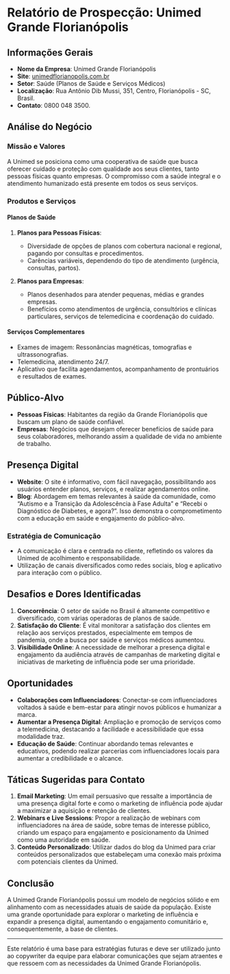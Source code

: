 # Relatório de Prospecção: Unimed Grande Florianópolis

## Informações Gerais

- **Nome da Empresa**: Unimed Grande Florianópolis
- **Site**: [unimedflorianopolis.com.br](http://www.unimedflorianopolis.com.br)
- **Setor**: Saúde (Planos de Saúde e Serviços Médicos)
- **Localização**: Rua Antônio Dib Mussi, 351, Centro, Florianópolis - SC, Brasil. 
- **Contato**: 0800 048 3500.

## Análise do Negócio

### Missão e Valores
A Unimed se posiciona como uma cooperativa de saúde que busca oferecer cuidado e proteção com qualidade aos seus clientes, tanto pessoas físicas quanto empresas. O compromisso com a saúde integral e o atendimento humanizado está presente em todos os seus serviços. 

### Produtos e Serviços

#### Planos de Saúde
1. **Planos para Pessoas Físicas**:
   - Diversidade de opções de planos com cobertura nacional e regional, pagando por consultas e procedimentos. 
   - Carências variáveis, dependendo do tipo de atendimento (urgência, consultas, partos).
  
2. **Planos para Empresas**:
   - Planos desenhados para atender pequenas, médias e grandes empresas.
   - Benefícios como atendimentos de urgência, consultórios e clínicas particulares, serviços de telemedicina e coordenação do cuidado.

#### Serviços Complementares
- Exames de imagem: Ressonâncias magnéticas, tomografias e ultrassonografias.
- Telemedicina, atendimento 24/7.
- Aplicativo que facilita agendamentos, acompanhamento de prontuários e resultados de exames.

## Público-Alvo
- **Pessoas Físicas**: Habitantes da região da Grande Florianópolis que buscam um plano de saúde confiável.
- **Empresas**: Negócios que desejam oferecer benefícios de saúde para seus colaboradores, melhorando assim a qualidade de vida no ambiente de trabalho.

## Presença Digital
- **Website**: O site é informativo, com fácil navegação, possibilitando aos usuários entender planos, serviços, e realizar agendamentos online.
- **Blog**: Abordagem em temas relevantes à saúde da comunidade, como “Autismo e a Transição da Adolescência à Fase Adulta” e “Recebi o Diagnóstico de Diabetes, e agora?”. Isso demonstra o comprometimento com a educação em saúde e engajamento do público-alvo.

### Estratégia de Comunicação
- A comunicação é clara e centrada no cliente, refletindo os valores da Unimed de acolhimento e responsabilidade.
- Utilização de canais diversificados como redes sociais, blog e aplicativo para interação com o público.

## Desafios e Dores Identificadas
1. **Concorrência**: O setor de saúde no Brasil é altamente competitivo e diversificado, com várias operadoras de planos de saúde.
2. **Satisfação do Cliente**: É vital monitorar a satisfação dos clientes em relação aos serviços prestados, especialmente em tempos de pandemia, onde a busca por saúde e serviços médicos aumentou.
3. **Visibilidade Online**: A necessidade de melhorar a presença digital e engajamento da audiência através de campanhas de marketing digital e iniciativas de marketing de influência pode ser uma prioridade.

## Oportunidades
- **Colaborações com Influenciadores**: Conectar-se com influenciadores voltados à saúde e bem-estar para atingir novos públicos e humanizar a marca.
- **Aumentar a Presença Digital**: Ampliação e promoção de serviços como a telemedicina, destacando a facilidade e acessibilidade que essa modalidade traz.
- **Educação de Saúde**: Continuar abordando temas relevantes e educativos, podendo realizar parcerias com influenciadores locais para aumentar a credibilidade e o alcance.

## Táticas Sugeridas para Contato
1. **Email Marketing**: Um email persuasivo que ressalte a importância de uma presença digital forte e como o marketing de influência pode ajudar a maximizar a aquisição e retenção de clientes.
2. **Webinars e Live Sessions**: Propor a realização de webinars com influenciadores na área de saúde, sobre temas de interesse público, criando um espaço para engajamento e posicionamento da Unimed como uma autoridade em saúde.
3. **Conteúdo Personalizado**: Utilizar dados do blog da Unimed para criar conteúdos personalizados que estabeleçam uma conexão mais próxima com potenciais clientes da Unimed.

## Conclusão
A Unimed Grande Florianópolis possui um modelo de negócios sólido e em alinhamento com as necessidades atuais de saúde da população. Existe uma grande oportunidade para explorar o marketing de influência e expandir a presença digital, aumentando o engajamento comunitário e, consequentemente, a base de clientes.

---

Este relatório é uma base para estratégias futuras e deve ser utilizado junto ao copywriter da equipe para elaborar comunicações que sejam atraentes e que ressoem com as necessidades da Unimed Grande Florianópolis.